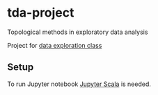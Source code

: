 # tda-project
Topological methods in exploratory data analysis

Project for [data exploration class](http://www.ii.uni.wroc.pl/~lipinski/lectureED2016.html)

## Setup
To run Jupyter notebook [Jupyter Scala](https://github.com/alexarchambault/jupyter-scala) is needed.
